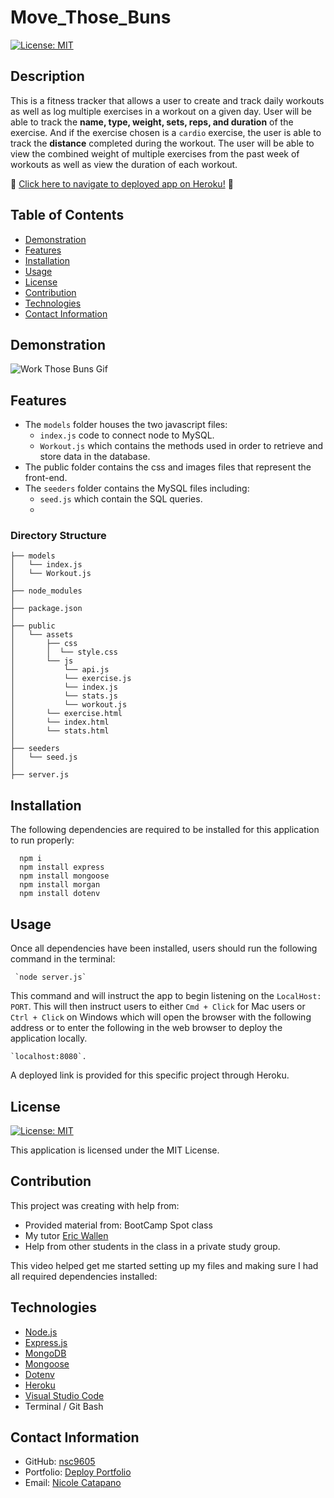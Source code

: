 # Move_Those_Buns

[![License: MIT](https://img.shields.io/badge/License-MIT-yellow.svg)](https://opensource.org/licenses/MIT)

## Description

This is a fitness tracker that allows a user to create and track daily workouts as well as log multiple exercises in a workout on a given day. User will be able to track the **name, type, weight, sets, reps, and duration** of the exercise. And if the exercise chosen is a `cardio` exercise, the user is able to track the **distance** completed during the workout. The user will be able to view the combined weight of multiple exercises from the past week of workouts as well as view the duration of each workout.

:round_pushpin: [Click here to navigate to deployed app on Heroku!](https://.herokuapp.com) :round_pushpin:

## Table of Contents

- [Demonstration](#demonstration)
- [Features](#features)
- [Installation](#installation)
- [Usage](#usage)
- [License](#license)
- [Contribution](#contribution)
- [Technologies](#technologies)
- [Contact Information](#contact-information)

## Demonstration

![Work Those Buns Gif](./public/assets/img/.gif)

## Features

- The `models` folder houses the two javascript files:
  - `index.js` code to connect node to MySQL.
  - `Workout.js` which contains the methods used in order to retrieve and store data in the database.
- The public folder contains the css and images files that represent the front-end.
- The `seeders` folder contains the MySQL files including:
  - `seed.js` which contain the SQL queries.
  - 

### Directory Structure

```
├── models
│   └── index.js
│   └── Workout.js
│ 
├── node_modules
│ 
├── package.json
│
├── public
│   └── assets
│       ├── css
│       │  └── style.css
│       └── js
│           └── api.js
│           └── exercise.js
│           └── index.js
│           └── stats.js
│           └── workout.js 
│       └── exercise.html
│       └── index.html
│       └── stats.html
│
├── seeders
│   └── seed.js 
│
├── server.js
```

## Installation

The following dependencies are required to be installed for this application to run properly:

      npm i
      npm install express
      npm install mongoose
      npm install morgan
      npm install dotenv

## Usage

Once all dependencies have been installed, users should run the following command in the terminal:

     `node server.js`

This command and will instruct the app to begin listening on the `LocalHost: PORT`. This will then instruct users to either `Cmd + Click` for Mac users or `Ctrl + Click` on Windows which will open the browser with the following address or to enter the following in the web browser to deploy the application locally.

    `localhost:8080`.

A deployed link is provided for this specific project through Heroku.

## License

[![License: MIT](https://img.shields.io/badge/License-MIT-yellow.svg)](https://opensource.org/licenses/MIT)

This application is licensed under the MIT License.

## Contribution

This project was creating with help from:

- Provided material from: BootCamp Spot class
- My tutor [Eric Wallen](https://github.com/ericwallen)
- Help from other students in the class in a private study group.

This video helped get me started setting up my files and making sure I had all required dependencies installed:


## Technologies

- [Node.js](https://nodejs.org/en/)
- [Express.js](https://expressjs.com/)
- [MongoDB](https://www.mongodb.com/)
- [Mongoose](https://mongoosejs.com/docs/)
- [Dotenv](https://www.npmjs.com/package/dotenv)
- [Heroku](https://devcenter.heroku.com/articles/getting-started-with-nodejs)
- [Visual Studio Code](https://code.visualstudio.com/)
- Terminal / Git Bash

## Contact Information

- GitHub: [nsc9605](https://github.com/nsc9605)
- Portfolio: [Deploy Portfolio](https://nsc9605.github.io/Responsive-Portfolio/)
- Email: [Nicole Catapano](mailto:nsc9605@gmail.com)
